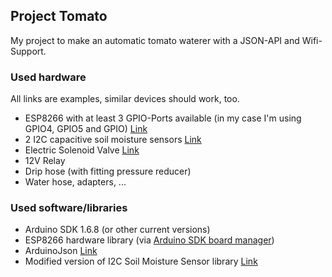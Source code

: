 ## Project Tomato

My project to make an automatic tomato waterer with a JSON-API and Wifi-Support.

### Used hardware

All links are examples, similar devices should work, too.

* ESP8266 with at least 3 GPIO-Ports available (in my case I'm using GPIO4, GPIO5 and GPIO) [Link](http://de.aliexpress.com/item/NodeMcu-Lua-WIFI-development-board-based-on-the-ESP8266-Internet-of-things/32338129505.html)
* 2 I2C capacitive soil moisture sensors [Link](https://www.tindie.com/products/miceuz/i2c-soil-moisture-sensor/)
* Electric Solenoid Valve [Link](http://eud.dx.com/product/electric-solenoid-valve-for-water-air-n-c-12v-dc-1-2-normally-closed-golden-white-844246864)
* 12V Relay
* Drip hose (with fitting pressure reducer)
* Water hose, adapters, ...

### Used software/libraries

* Arduino SDK 1.6.8 (or other current versions)
* ESP8266 hardware library (via [Arduino SDK board manager](http://arduino.esp8266.com/stable/package_esp8266com_index.json))
* ArduinoJson [Link](https://github.com/bblanchon/ArduinoJson)
* Modified version of I2C Soil Moisture Sensor library [Link](https://github.com/elzoido/I2CSoilMoistureSensor)
